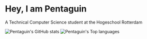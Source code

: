 # Hey, I am Pentaguin
A Technical Computer Science student at the Hogeschool Rotterdam

![Pentaguin's GitHub stats](https://github-readme-stats.vercel.app/api?username=Pentaguin&include_all_commits=true&theme=dracula&show_icons=true)
![Pentaguin's Top languages](https://github-readme-stats.vercel.app/api/top-langs/?username=Pentaguin&theme=dracula&layout=compact&langs_count=8)
